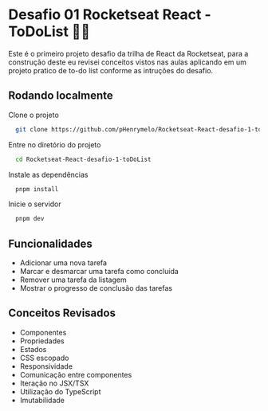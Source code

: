 
# Desafio 01 Rocketseat React - ToDoList 🚀💜

Este é o primeiro projeto desafio da trilha de React da Rocketseat, para a construção deste eu revisei conceitos vistos nas aulas aplicando em um projeto pratico de to-do list conforme as intruções do desafio.


## Rodando localmente

Clone o projeto

```bash
  git clone https://github.com/pHenrymelo/Rocketseat-React-desafio-1-toDoList.git
```

Entre no diretório do projeto

```bash
  cd Rocketseat-React-desafio-1-toDoList
```

Instale as dependências

```bash
  pnpm install
```

Inicie o servidor

```bash
  pnpm dev
```


## Funcionalidades

- Adicionar uma nova tarefa
- Marcar e desmarcar uma tarefa como concluída
- Remover uma tarefa da listagem
- Mostrar o progresso de conclusão das tarefas

## Conceitos Revisados

- Componentes
- Propriedades
- Estados
- CSS escopado
- Responsividade
- Comunicação entre componentes
- Iteração no JSX/TSX
- Utilização do TypeScript
- Imutabilidade

